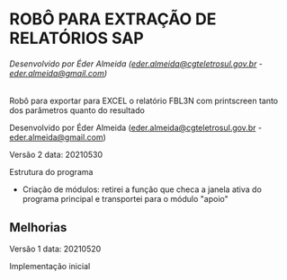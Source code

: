 # ROBÔ PARA EXTRAÇÃO DE RELATÓRIOS SAP
###### Desenvolvido por Éder Almeida (eder.almeida@cgteletrosul.gov.br - eder.almeida@gmail.com)

Robô para exportar para EXCEL o relatório FBL3N com printscreen tanto dos parâmetros quanto do resultado

Desenvolvido por Éder Almeida (eder.almeida@cgteletrosul.gov.br - eder.almeida@gmail.com)

Versão 2
data: 20210530

Estrutura do programa
- Criação de módulos: retirei a função que checa a janela ativa do programa principal e transportei
    para o módulo "apoio"

Melhorias
- 


Versão 1
data: 20210520

Implementação inicial


